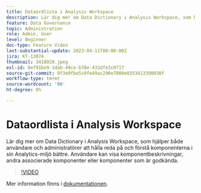 ```yaml
---
title: Dataordlista i Analysis Workspace
description: Lär dig mer om Data Dictionary i Analysis Workspace, som hjälper både användare och administratörer att hålla reda på och förstå komponenterna i sin Analytics-miljö bättre. Användare kan visa komponentbeskrivningar, andra associerade komponenter eller komponenter som är godkända.
feature: Data Governance
topic: Administration
role: Admin, User
level: Beginner
doc-type: Feature Video
last-substantial-update: 2023-04-11T00:00:00Z
jira: KT-13074
thumbnail: 3418028.jpeg
exl-id: 8ef91be9-1dab-49ce-b78e-433dfe3c0717
source-git-commit: 9f3e0fbe5c0fe49ac290e7000e0353413390038f
workflow-type: tm+mt
source-wordcount: '96'
ht-degree: 0%

---
```


# Dataordlista i Analysis Workspace

Lär dig mer om Data Dictionary i Analysis Workspace, som hjälper både användare och administratörer att hålla reda på och förstå komponenterna i sin Analytics-miljö bättre. Användare kan visa komponentbeskrivningar, andra associerade komponenter eller komponenter som är godkända.

>[!VIDEO](https://video.tv.adobe.com/v/3418028/?quality=12&learn=on)

Mer information finns i [dokumentationen](https://experienceleague.adobe.com/docs/analytics/analyze/analysis-workspace/components/data-dictionary/data-dictionary-overview.html?lang=en).
